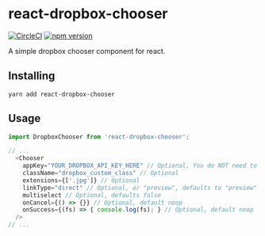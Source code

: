 # react-dropbox-chooser

[![CircleCI](https://circleci.com/gh/BolsteDev/react-dropbox-chooser.svg?style=svg)](https://circleci.com/gh/BolsteDev/react-dropbox-chooser) [![npm version](https://badge.fury.io/js/react-dropbox-chooser.svg)](https://badge.fury.io/js/react-dropbox-chooser)

A simple dropbox chooser component for react.

## Installing

```
yarn add react-dropbox-chooser
```

## Usage

```js
import DropboxChooser from 'react-dropbox-chooser';

// ...
  <Chooser
    appKey="YOUR_DROPBOX_API_KEY_HERE" // Optional, You do NOT need to provide a key when mounting. Once a key is set, then the component will mount Dropbox
    className="dropbox_custom_class" // Optional
    extensions={['.jpg']} // Optional
    linkType="direct" // Optional, or "preview", defaults to "preview"
    multiselect // Optional, defaults false
    onCancel={() => {}} // Optional, default noop
    onSuccess={(fs) => { console.log(fs); } // Optional, default noop
  />
// ...
```
